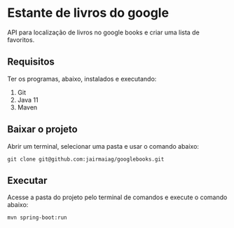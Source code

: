 # Estante de livros do google

API para localização de livros no google books e criar uma lista de favoritos.

## Requisitos
Ter os programas, abaixo, instalados e executando:
1. Git
2. Java 11
3. Maven

## Baixar o projeto

Abrir um terminal, selecionar uma pasta e usar o comando abaixo:

`git clone git@github.com:jairmaiag/googlebooks.git`

## Executar

Acesse a pasta do projeto pelo terminal de comandos e execute o comando abaixo:

`mvn spring-boot:run`